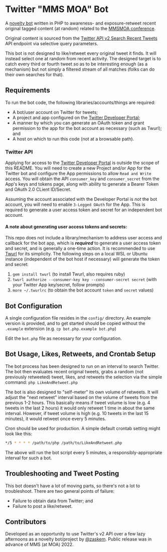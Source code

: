 # Twitter "MMS MOA" Bot
A [novelty bot](https://twitter.com/mmsmoabot) written in PHP to awareness- and exposure-retweet recent original tagged content (at random) related to the [MMSMOA conference](https://mmsmoa.com/).

Original content is sourced from the [Twitter API v2 Search Recent Tweets](https://developer.twitter.com/en/docs/twitter-api/tweets/search/introduction) API endpoint via selective query parameters.

This bot is not designed to like/retweet every original tweet it finds. It will instead select one at random from recent activity. The designed target is to catch every third or fourth tweet so as to be interesting enough (as a mechanism) but not simply a filtered stream of all matches (folks can do their own searches for that).

## Requirements
To run the bot code, the following libraries/accounts/things are required:

* A bot/user account on Twitter for tweets;
* A project and app configured on the [Twitter Developer Portal](https://developer.twitter.com/);
* A manner by which you can generate an OAuth token and grant permission to the app for the bot account as necessary (such as Twurl); and
* A host on which to run this code (not at a browsable path).

### Twitter API
Applying for access to the [Twitter Developer Portal](https://developer.twitter.com/) is outside the scope of this README. You will need to create a new Project and/or App for the Twitter bot and configure the App permissions to allow `Read and Write` access. You will obtain the API `consumer_key` and `consumer_secret` from the App's keys and tokens page, along with ability to generate a Bearer Token and OAuth 2.0 CLient ID/Secret.

Assuming the account associated with the Developer Portal is _not_ the bot account, you will need to enable `3-Legged OAuth` for the App. This is required to generate a user access token and secret for an independent bot account.

#### A note about generating user access tokens and secrets:
This repo does not include a library/mechanism to address user access and callback for the bot app, which is ___required___ to generate a user access token and secret, and is generally a one-time action. It is recommended to use [Twurl](https://developer.twitter.com/en/docs/tutorials/using-twurl) for its simplicity. The following steps on a local WSL or Ubuntu instance (independent of the bot host if necessary) will generate the token and secret:

1. `gem install twurl` (to install Twurl, also requires ruby)
2. `twurl authorize --consumer-key key --consumer-secret secret` (with your Twitter App key/secret, follow prompts)
3. `more ~/.twurlrc` (to obtain the bot account `token` and `secret` values)

## Bot Configuration
A single configuration file resides in the `config/` directory. An example version is provided, and to get started should be copied without the `.example` extension (e.g. `cp bot.php.example bot.php`)

Edit the `bot.php` file as necessary for your configuration.

## Bot Usage, Likes, Retweets, and Crontab Setup
The bot process has been designed to run on an interval to search Twitter. The bot then evaluates recent original tweets, grabs a random (not previously retweeted) tweet, likes, and retweets the selection via the simple command:
`php LikeAndRetweet.php`

The bot is also designed to "self-meter" its own volume of retweets. It will adjust the "next retweet" interval based on the volume of tweets from the previous 1-2 hours. This basically means if tweet volume is low (e.g. 4 tweets in the last 2 hours) it would only retweet 1 time in about the same interval. However, if tweet volume is high (e.g. 10 tweets in the last 15 minutes), it would retweet once every 5 minutes.

Cron should be used for production. A simple default crontab setting might look like this:
```bash
*/5 * * * * /path/to/php /path/to/LikeAndRetweet.php
```
The above will run the bot script every 5 minutes, a responsibly-appropriate interval for such a bot.

## Troubleshooting and Tweet Posting
This bot doesn't have a lot of moving parts, so there's not a lot to troubleshoot. There are two general points of failure:

* Failure to obtain data from Twitter; and
* Failure to post a like/retweet.

## Contributors
Developed as an opportunity to use Twitter's v2 API over a few lazy afternoons as a novelty bot/project by [@zaskem](https://github.com/zaskem). Public release was in advance of MMS (at MOA) 2022.
